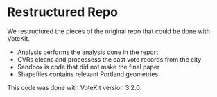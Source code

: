 # Restructured Repo

We restructured the pieces of the original repo that could be done with VoteKit. 

- Analysis performs the analysis done in the report
- CVRs cleans and processess the cast vote records from the city
- Sandbox is code that did not make the final paper
- Shapefiles contains relevant Portland geometries

This code was done with VoteKit version 3.2.0.
